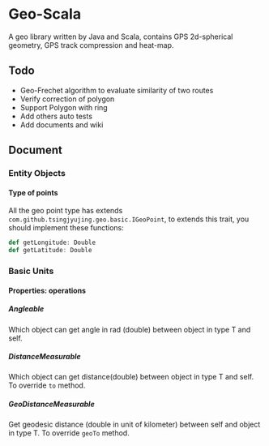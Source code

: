 # Geo-Scala
A geo library written by Java and Scala, contains GPS 2d-spherical geometry, GPS track compression and heat-map.

## Todo

- Geo-Frechet algorithm to evaluate similarity of two routes
- Verify correction of polygon
- Support Polygon with ring
- Add others auto tests
- Add documents and wiki

## Document

### Entity Objects

#### Type of points
All the geo point type has extends `com.github.tsingjyujing.geo.basic.IGeoPoint`, to extends this trait, you should implement these functions:
```scala
def getLongitude: Double
def getLatitude: Double
```

### Basic Units

#### Properties: operations

##### Angleable
Which object can get angle in rad (double) between object in type T and self.


##### DistanceMeasurable
Which object can get distance(double) between object in type T and self.
To override `to` method.

##### GeoDistanceMeasurable
Get geodesic distance (double in unit of kilometer) between self and object in type T.
To override `geoTo` method.